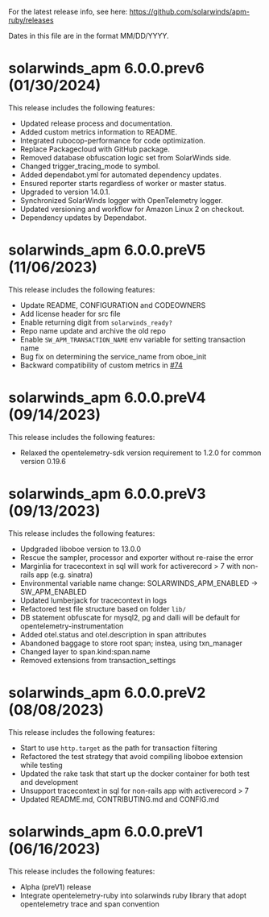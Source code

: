 For the latest release info, see here:
https://github.com/solarwinds/apm-ruby/releases

Dates in this file are in the format MM/DD/YYYY.

# solarwinds_apm 6.0.0.prev6 (01/30/2024)

This release includes the following features:

* Updated release process and documentation.
* Added custom metrics information to README.
* Integrated rubocop-performance for code optimization.
* Replace Packagecloud with GitHub package.
* Removed database obfuscation logic set from SolarWinds side.
* Changed trigger_tracing_mode to symbol.
* Added dependabot.yml for automated dependency updates.
* Ensured reporter starts regardless of worker or master status.
* Upgraded to version 14.0.1.
* Synchronized SolarWinds logger with OpenTelemetry logger.
* Updated versioning and workflow for Amazon Linux 2 on checkout.
* Dependency updates by Dependabot.

# solarwinds_apm 6.0.0.preV5 (11/06/2023)

This release includes the following features:

* Update README, CONFIGURATION and CODEOWNERS
* Add license header for src file
* Enable returning digit from `solarwinds_ready?`
* Repo name update and archive the old repo
* Enable `SW_APM_TRANSACTION_NAME` env variable for setting transaction name
* Bug fix on determining the service_name from oboe_init
* Backward compatibility of custom metrics in [#74](https://github.com/solarwinds/apm-ruby/pull/74)

# solarwinds_apm 6.0.0.preV4 (09/14/2023)

This release includes the following features:

* Relaxed the opentelemetry-sdk version requirement to 1.2.0 for common version 0.19.6

# solarwinds_apm 6.0.0.preV3 (09/13/2023)

This release includes the following features:

* Updgraded liboboe version to 13.0.0
* Rescue the sampler, processor and exporter without re-raise the error
* Marginlia for tracecontext in sql will work for activerecord > 7 with non-rails app (e.g. sinatra)
* Environmental variable name change: SOLARWINDS_APM_ENABLED -> SW_APM_ENABLED
* Updated lumberjack for tracecontext in logs
* Refactored test file structure based on folder `lib/`
* DB statement obfuscate for mysql2, pg and dalli will be default for opentelemetry-instrumentation
* Added otel.status and otel.description in span attributes
* Abandoned baggage to store root span; instea, using txn_manager
* Changed layer to span.kind:span.name
* Removed extensions from transaction_settings

# solarwinds_apm 6.0.0.preV2 (08/08/2023)

This release includes the following features:

* Start to use `http.target` as the path for transaction filtering
* Refactored the test strategy that avoid compiling liboboe extension while testing
* Updated the rake task that start up the docker container for both test and development
* Unsupport tracecontext in sql for non-rails app with activerecord > 7
* Updated README.md, CONTRIBUTING.md and CONFIG.md

# solarwinds_apm 6.0.0.preV1 (06/16/2023)

This release includes the following features:

* Alpha (preV1) release
* Integrate opentelemetry-ruby into solarwinds ruby library that adopt opentelemetry trace and span convention
